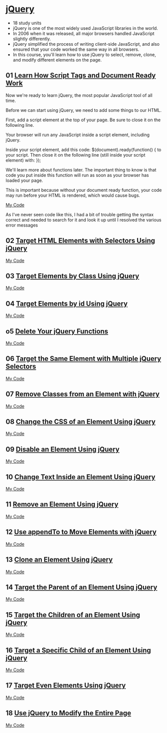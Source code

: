 # [jQuery](https://www.freecodecamp.org/learn/front-end-development-libraries/#jquery)
* 18 study units 
* jQuery is one of the most widely used JavaScript libraries in the world.
* In 2006 when it was released, all major browsers handled JavaScript slightly differently. 
* jQuery simplified the process of writing client-side JavaScript, and also ensured that your code worked the same way in all browsers.
* In this course, you'll learn how to use jQuery to select, remove, clone, and modify different elements on the page.

## 01 [Learn How Script Tags and Document Ready Work](https://www.freecodecamp.org/learn/front-end-development-libraries/jquery/learn-how-script-tags-and-document-ready-work)

Now we're ready to learn jQuery, the most popular JavaScript tool of all time.

Before we can start using jQuery, we need to add some things to our HTML.

First, add a script element at the top of your page. Be sure to close it on the following line.

Your browser will run any JavaScript inside a script element, including jQuery.

Inside your script element, add this code: $(document).ready(function() { to your script. Then close it on the following line (still inside your script element) with: });

We'll learn more about functions later. The important thing to know is that code you put inside this function will run as soon as your browser has loaded your page.

This is important because without your document ready function, your code may run before your HTML is rendered, which would cause bugs.

[My Code](https://github.com/EO4wellness/T-I-L/blob/main/FrontEnd/freeCodeCamp/exercises/jQuery/01_learn-how-script-tags-and-document-ready-work.js)

As I've never seen code like this, I had a bit of trouble getting the syntax correct and needed to search for it and look it up until I resolved the various error messages


## 02 [Target HTML Elements with Selectors Using jQuery]()

[My Code](https://github.com/EO4wellness/T-I-L/blob/main/FrontEnd/freeCodeCamp/exercises/jQuery/02_target-html-elements-with-selectors-using-jquery.js)

## 03 [Target Elements by Class Using jQuery]()

[My Code](https://github.com/EO4wellness/T-I-L/blob/main/FrontEnd/freeCodeCamp/exercises/jQuery/03_arget-elements-by-class-using-jquery.js)

## 04 [Target Elements by id Using jQuery]()

[My Code](https://github.com/EO4wellness/T-I-L/blob/main/FrontEnd/freeCodeCamp/exercises/jQuery/04_target-elements-by-id-using-jquery.js)


## o5 [Delete Your jQuery Functions]()

[My Code](https://github.com/EO4wellness/T-I-L/blob/main/FrontEnd/freeCodeCamp/exercises/jQuery/05_delete-your-jquery-functions.js)

## 06 [Target the Same Element with Multiple jQuery Selectors]()

[My Code]()

## 07 [Remove Classes from an Element with jQuery]()

[My Code]()

## 08 [Change the CSS of an Element Using jQuery]()

[My Code]()

## 09 [Disable an Element Using jQuery]()

[My Code]()

## 10 [Change Text Inside an Element Using jQuery]()

[My Code]()

## 11 [Remove an Element Using jQuery]()

[My Code]()

## 12 [Use appendTo to Move Elements with jQuery]()

[My Code]()

## 13 [Clone an Element Using jQuery]()

[My Code]()

## 14 [Target the Parent of an Element Using jQuery]()

[My Code]()

## 15 [Target the Children of an Element Using jQuery]()

[My Code]()

## 16 [Target a Specific Child of an Element Using jQuery]()

[My Code]()

## 17 [Target Even Elements Using jQuery]()

[My Code]()

## 18 [Use jQuery to Modify the Entire Page]()

[My Code]()
